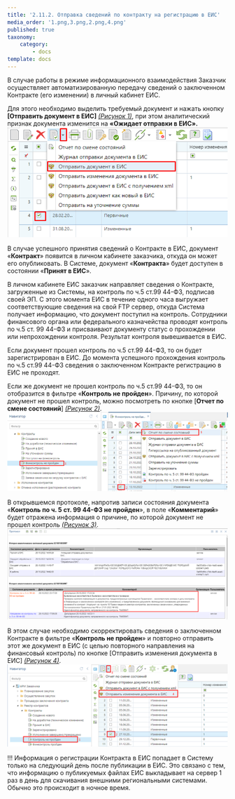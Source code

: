 ```yaml
---
title: '2.11.2. Отправка сведений по контракту на регистрацию в ЕИС'
media_order: '1.png,3.png,2.png,4.png'
published: true
taxonomy:
    category:
        - docs
template: docs
---
```


В случае работы в режиме информационного взаимодействия Заказчик осуществляет автоматизированную передачу сведений о заключенном Контракте (его изменении) в личный кабинет ЕИС.

Для этого необходимо выделить требуемый документ и нажать кнопку **[Отправить документ в ЕИС]** *[(Рисунок 1)](#ris-01)*, при этом аналитический признак документа изменится на **«Ожидает отправки в ЕИС».**
![Рисунок 1. Отправка документа в ЕИС.](1.png?id=ris-01)

В случае успешного принятия сведений о Контракте в ЕИС, документ «**Контракт**» появится в личном кабинете заказчика, откуда он может его опубликовать. В Системе, документ «**Контракта**» будет доступен в состоянии «**Принят в ЕИС**». 

В личном кабинете ЕИС заказчик направляет сведения о Контракте, загруженные из Системы, на контроль по ч.5 ст.99 44-ФЗ, подписав своей ЭП. С этого момента ЕИС в течение одного часа выгружает соответствующие сведения на свой FTP сервер, откуда Система получает информацию, что документ поступил на контроль. Сотрудники финансового органа или федерального казначейства проводят контроль по ч.5 ст. 99 44-ФЗ и присваивают документу статус о прохождении или непрохождении контроля. Результат контроля вывешивается в ЕИС.

Если документ прошел контроль по ч.5 ст.99 44-ФЗ, то он будет зарегистрирован в ЕИС. До момента успешного прохождения контроль по ч.5 ст.99 44-ФЗ сведения о заключенном Контракте регистрацию в ЕИС не проходят.

Если же документ не прошел контроль по ч.5 ст.99 44-ФЗ, то он отобразится в фильтре «**Контроль не пройден**». Причину, по которой документ не прошел контроль, можно посмотреть по кнопке [**Отчет по смене состояний**] *[(Рисунок 2)](#ris-02)*.
![Рисунок 2. Кнопка «Отчет по смене состояний»](2.png?id=ris-02) 

В открывшемся протоколе, напротив записи состояния документа «**Контроль по ч. 5 ст. 99 44-ФЗ не пройден**», в поле «**Комментарий**» будет отражена информация о причине, по которой документ не прошел контроль *[(Рисунок 3)](#ris-03)*.
![Рисунок 3. Протокол отчета по смене состояния документа](3.png?id=ris-03) 

В этом случае необходимо скорректировать сведения о заключенном Контракте в фильтре «**Контроль не пройден**» и повторно отправить этот же документ в ЕИС (с целью повторного направления на финансовый контроль) по кнопке [Отправить изменения документа в ЕИС] *[(Рисунок 4)](#ris-04)*.
 ![Рисунок 4. Отправка исправленных сведений о заключенном контракте в ЕИС.](4.png?id=ris-04) 

!!! Информация о регистрации Контракта в ЕИС попадает в Систему только на следующий день после публикации в ЕИС. Это связано с тем, что информацию о публикуемых файлах ЕИС выкладывает на сервер 1 раз в день для скачивания внешними региональными системами. Обычно это происходит в ночное время.